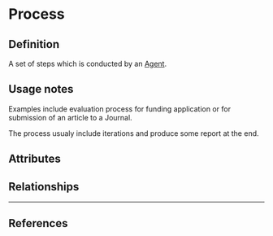 # Process

## Definition
A set of steps which is conducted by an [Agent](../entities/Agent.md).

## Usage notes
Examples include evaluation process for funding application or for submission of an article to a Journal. 

The process usualy include iterations and produce some report at the end.
## Attributes

## Relationships

---

## References